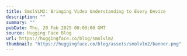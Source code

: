 ```yaml
---
title: SmolVLM2: Bringing Video Understanding to Every Device
description: ""
summary: ""
pubDate: Thu, 20 Feb 2025 00:00:00 GMT
source: Hugging Face Blog
url: https://huggingface.co/blog/smolvlm2
thumbnail: "https://huggingface.co/blog/assets/smolvlm2/banner.png"
---
```


